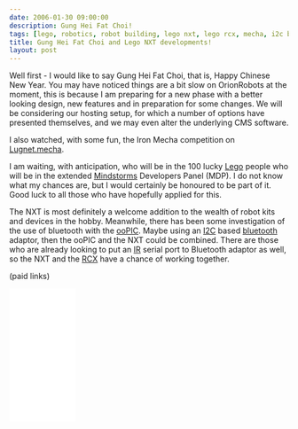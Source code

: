 ```yaml
---
date: 2006-01-30 09:00:00
description: Gung Hei Fat Choi!
tags: [lego, robotics, robot building, lego nxt, lego rcx, mecha, i2c bus, mindstorms]
title: Gung Hei Fat Choi and Lego NXT developments!
layout: post
---
```

Well first - I would like to say Gung Hei Fat Choi, that is, Happy Chinese New Year.
You may have noticed things are a bit slow on OrionRobots at the moment, this is because I am preparing for a new phase with a better looking design, new features and in preparation for some changes.
We will be considering our hosting setup, for which a number of options have presented themselves, and we may even alter the underlying CMS software.

I also watched, with some fun, the Iron Mecha competition on [Lugnet.mecha](http://news.lugnet.com/build/mecha).

I am waiting, with anticipation, who will be in the 100 lucky [Lego](/wiki/lego "The best known construction toy") people who will be in the extended [Mindstorms](/wiki/mindstorms "A Robotic construction toy system from Lego") Developers Panel (MDP).
I do not know what my chances are, but I would certainly be honoured to be part of it.
Good luck to all those who have hopefully applied for this.

The NXT is most definitely a welcome addition to the wealth of robot kits and devices in the hobby.
Meanwhile, there has been some investigation of the use of bluetooth with the [ooPIC](/wiki/oopic.html "OOPic").
Maybe using an [I2C](/wiki/i2c "Inter Integrated Circuit bus") based [bluetooth](/wiki/bluetooth "Bluetooth") adaptor, then the ooPIC and the NXT could be combined.
There are those who are already looking to put an [IR](/wiki/infra_red "Acronym for Infra Red") serial port to Bluetooth adaptor as well, so the NXT and the [RCX](/wiki/lego_rcx "The Lego RCX") have a chance of working together.

(paid links)

<iframe style="width:120px;height:240px;" marginwidth="0" marginheight="0" scrolling="no" frameborder="0" src="//ws-eu.amazon-adsystem.com/widgets/q?ServiceVersion=20070822&OneJS=1&Operation=GetAdHtml&MarketPlace=GB&source=ss&ref=as_ss_li_til&ad_type=product_link&tracking_id=orionrobots-21&language=en_GB&marketplace=amazon&region=GB&placement=B082WD5YV9&asins=B082WD5YV9&linkId=08332228f2cd7aed16ca05aa5a1f7372&show_border=true&link_opens_in_new_window=true"></iframe>

